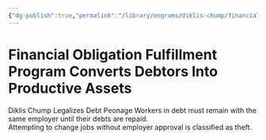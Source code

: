 ```yaml
---
{"dg-publish":true,"permalink":"/library/engrams/diklis-chump/financial-obligation-fulfillment-program-converts-debtors-into-productive-assets/","tags":["DC/Labor","DC/AS5"]}
---
```


# Financial Obligation Fulfillment Program Converts Debtors Into Productive Assets
Diklis Chump Legalizes Debt Peonage
Workers in debt must remain with the same employer until their debts are repaid.  
Attempting to change jobs without employer approval is classified as theft.
